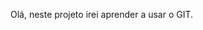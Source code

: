 Olá, neste projeto irei aprender a usar o GIT.

<!--
Primeiros passos:
sempre que for digitar um comando, precisa começar com 'git'
git --version |Para ver a versão que está instalado o GIT
git init |Criar diretório local
git add Readme.md |Cria um arquivo "Readme.md" no diretório. 'add' é para deixar na area de standing
git status |Ver se existe algo para 'commitar'
git commit -m "primeiro commit" |Commitar o arquivo com a descrição "primeiro commit"
git branch -M "main" |Mudar a branch "master" para "main"
git remote add origin https://github.com/rafaeltomais/projetoGIT.git |remote é a conexão dos dois repositorios (local e github). Add pra adicionar e 'origin' é o apelido da conexão
git push -u origin main |Empurrar o que criou em origin para a branch 'main'

Adicionar ou alterar:
git add . |Commita todos os arquivos alterados
Não precisa criar outro remote, pois a conexão é feita apenas uma vez

Crianco uma branch:
git checkout -b "novo-botao" |sai da branch 'main' e cria (e já entra na branch 'novo-botao')
git commit -m "novo-botao" 
Para ver em qual branch que está, é só olhar no bash.

Para alterar entre as branches:
git checkout main
git checkout novo-botao

Para juntar a branch onde vc estiver (geralmente a main):
git merge novo-botao

Passos quando alterar o código:
- altere o código do projeto
- salva na máquina local
- em BASH: comando 'add .'
- em BASH: comando 'commit -m "Nome do commit"'
- em BASH: comando 'push origin *nome da branch sem aspas*'
 -->